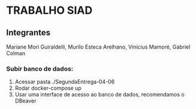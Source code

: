 # TRABALHO SIAD

## Integrantes
Mariane Mori Guiraldelli, Murilo Esteca Arelhano, Vinícius Mamoré, Gabriel Colman

### Subir banco de dados:
1. Acessar pasta ./SegundaEntrega-04-06
2. Rodar docker-compose up
3. Usar uma interface de acesso ao banco de dados, recomendamos o DBeaver


